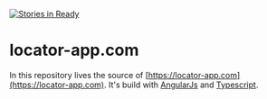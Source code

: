 [![Stories in Ready](https://badge.waffle.io/locator-kn/web.svg?label=ready&title=Ready)](http://waffle.io/locator-kn/web)

# locator-app.com

In this repository lives the source of [https://locator-app.com](https://locator-app.com).
It's build with [AngularJs](https://angularjs.org/) and [Typescript](http://www.typescriptlang.org/). 
